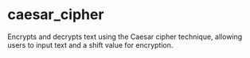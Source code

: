 # caesar_cipher
 Encrypts and decrypts text using the Caesar cipher technique, allowing users to input text and a shift value for encryption.

